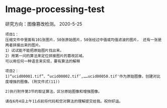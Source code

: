 # Image-processing-test
研究方向：图像篡改检测。
2020-5-25
```
项目1：
压缩文件中里面有101张图片，50张原始图片，50张经过中值或均值滤波的图片， 还有一张是两者拼接出来的图片。
1）试试能不能把原始图片找出来。
2）用第一问的算法来定位拼接图片的篡改区域。
可以用任何一种语言来实现，要有算法的解释
```
```
项目2：
1)“ucid00001.tif”、“ucid00002.tif’,……ucid00050.tif'作为原始图像，创建对比度增强的图像。(附文件式(11))

2)执行附件第3节的取证算法，区分原始图像和增强图像。

请在6月4日上午11点前将代码和您对算法的理解提交给我。祝你好运。

```
